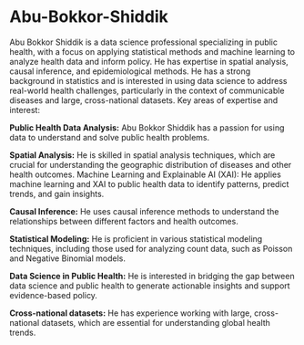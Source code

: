 # Abu-Bokkor-Shiddik
Abu Bokkor Shiddik is a data science professional specializing in public health, with a focus on applying statistical methods and machine learning to analyze health data and inform policy. He has expertise in spatial analysis, causal inference, and epidemiological methods. He has a strong background in statistics and is interested in using data science to address real-world health challenges, particularly in the context of communicable diseases and large, cross-national datasets. 
Key areas of expertise and interest:

**Public Health Data Analysis:**
Abu Bokkor Shiddik has a passion for using data to understand and solve public health problems. 

**Spatial Analysis:**
He is skilled in spatial analysis techniques, which are crucial for understanding the geographic distribution of diseases and other health outcomes. 
Machine Learning and Explainable AI (XAI):
He applies machine learning and XAI to public health data to identify patterns, predict trends, and gain insights. 

**Causal Inference:**
He uses causal inference methods to understand the relationships between different factors and health outcomes. 

**Statistical Modeling:**
He is proficient in various statistical modeling techniques, including those used for analyzing count data, such as Poisson and Negative Binomial models. 

**Data Science in Public Health:**
He is interested in bridging the gap between data science and public health to generate actionable insights and support evidence-based policy. 

**Cross-national datasets:**
He has experience working with large, cross-national datasets, which are essential for understanding global health trends. 
